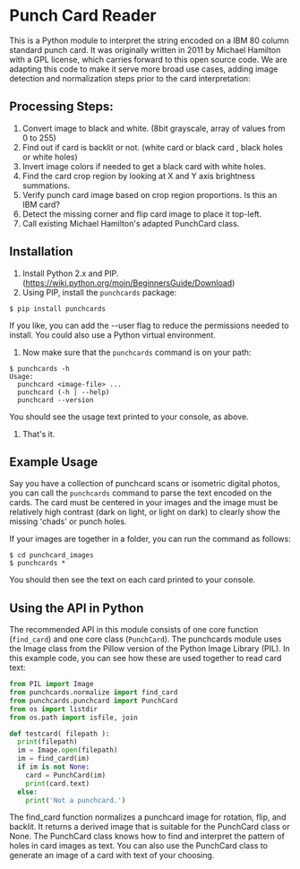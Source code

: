 # Punch Card Reader

This is a Python module to interpret the string encoded on a IBM 80 column standard punch card. It was originally written in 2011 by Michael Hamilton with a GPL license, which carries forward to this open source code. We are adapting this code to make it
serve more broad use cases, adding image detection and normalization steps prior
to the card interpretation:

## Processing Steps:
1. Convert image to black and white. (8bit grayscale, array of values from 0 to 255)
1. Find out if card is backlit or not. (white card or black card , black holes or white holes)
1. Invert image colors if needed to get a black card with white holes.
1. Find the card crop region by looking at X and Y axis brightness summations.
1. Verify punch card image based on crop region proportions. Is this an IBM card?
1. Detect the missing corner and flip card image to place it top-left.
1. Call existing Michael Hamilton's adapted PunchCard class.

## Installation
1. Install Python 2.x and PIP. (https://wiki.python.org/moin/BeginnersGuide/Download)
1. Using PIP, install the `punchcards` package:
```
$ pip install punchcards
```
If you like, you can add the --user flag to reduce the permissions needed to install. You could
also use a Python virtual environment.
1. Now make sure that the `punchcards` command is on your path:
```
$ punchcards -h
Usage:
  punchcard <image-file> ...
  punchcard (-h | --help)
  punchcard --version
```
You should see the usage text printed to your console, as above.
1. That's it.

## Example Usage
Say you have a collection of punchcard scans or isometric digital photos, you can
call the `punchcards` command to parse the text encoded on the cards. The card must
be centered in your images and the image must be relatively high contrast (dark on light, or
light on dark) to clearly show the missing 'chads' or punch holes.

If your images are together in a folder, you can run the command as follows:
```
$ cd punchcard_images
$ punchcards *
```
You should then see the text on each card printed to your console.

## Using the API in Python
The recommended API in this module consists of one core function (`find_card`) and one core
class (`PunchCard`). The punchcards module uses the Image class from the Pillow
version of the Python Image Library (PIL).
In this example code, you can see how these are used together to read card text:
```python
from PIL import Image
from punchcards.normalize import find_card
from punchcards.punchcard import PunchCard
from os import listdir
from os.path import isfile, join

def testcard( filepath ):
  print(filepath)
  im = Image.open(filepath)
  im = find_card(im)
  if im is not None:
    card = PunchCard(im)
    print(card.text)
  else:
    print('Not a punchcard.')
```

The find_card function normalizes a punchcard image for rotation, flip, and backlit.
It returns a derived image that is suitable for the PunchCard class or None. The PunchCard
class knows how to find and interpret the pattern of holes in card images as text.
You can also use the PunchCard class to generate an image of a card with text of
your choosing.
